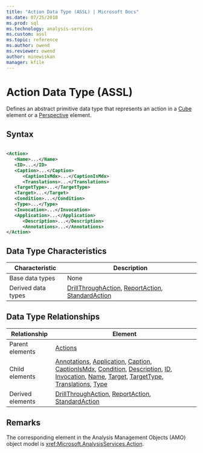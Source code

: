 ```yaml
---
title: "Action Data Type (ASSL) | Microsoft Docs"
ms.date: 07/25/2018
ms.prod: sql
ms.technology: analysis-services
ms.custom: assl
ms.topic: reference
ms.author: owend
ms.reviewer: owend
author: minewiskan
manager: kfile
---
```

# Action Data Type (ASSL)

  Defines an abstract primitive data type that represents an action in a [Cube](../objects/cube-element-assl.md) element or a [Perspective](../objects/perspective-element-assl.md) element.  
  
## Syntax  
  
```xml  
  
<Action>  
   <Name>...</Name>  
   <ID>...</ID>  
   <Caption>...</Caption>  
      <CaptionIsMdx>...</CaptionIsMdx>  
      <Translations>...</Translations>  
   <TargetType>...</TargetType>  
   <Target>...</Target>  
   <Condition>...</Condition>  
   <Type>...</Type>  
   <Invocation>...</Invocation>  
   <Application>...</Application>  
      <Description>...</Description>  
      <Annotations>...</Annotations>  
</Action>  
```  
  
## Data Type Characteristics  
  
|Characteristic|Description|  
|--------------------|-----------------|  
|Base data types|None|  
|Derived data types|[DrillThroughAction](drillthroughaction-data-type-assl.md), [ReportAction](reportaction-data-type-assl.md), [StandardAction](standardaction-data-type-assl.md)|  
  
## Data Type Relationships  
  
|Relationship|Element|  
|------------------|-------------|  
|Parent elements|[Actions](../collections/actions-element-assl.md)|  
|Child elements|[Annotations](../collections/annotations-element-assl.md), [Application](../properties/application-element-assl.md), [Caption](../properties/caption-element-assl.md), [CaptionIsMdx](../properties/captionismdx-element-assl.md), [Condition](../properties/condition-element-assl.md), [Description](../properties/description-element-assl.md), [ID](../properties/id-element-assl.md), [Invocation](../properties/invocation-element-assl.md), [Name](../properties/name-element-assl.md), [Target](../properties/target-element-assl.md), [TargetType](../properties/targettype-element-assl.md), [Translations](../collections/translations-element-assl.md), [Type](../properties/type-element-action-assl.md)|  
|Derived elements|[DrillThroughAction](drillthroughaction-data-type-assl.md), [ReportAction](reportaction-data-type-assl.md), [StandardAction](standardaction-data-type-assl.md)|  
  
## Remarks  

 The corresponding element in the Analysis Management Objects (AMO) object model is <xref:Microsoft.AnalysisServices.Action>.  
